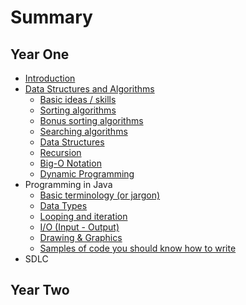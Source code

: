 # Summary

## Year One

* [Introduction](README.md)
* [Data Structures and Algorithms](data-structures-and-algorithms.md)
  * [Basic ideas / skills](year-one/data-structures-and-algorithms/01-basic-ideas.md)
  * [Sorting algorithms](year-one/data-structures-and-algorithms/02-sorting-algorithms.md)
  * [Bonus sorting algorithms](year-one/data-structures-and-algorithms/03-bonus-algorithms.md)
  * [Searching algorithms](year-one/data-structures-and-algorithms/04-searching-algorithms.md)
  * [Data Structures](year-one/data-structures-and-algorithms/05-data-structures.md)
  * [Recursion](year-one/data-structures-and-algorithms/06-recursion.md)
  * [Big-O Notation](year-one/data-structures-and-algorithms/07-big-o-notation.md)
  * [Dynamic Programming](year-one/data-structures-and-algorithms/08-dynamic-programming.md)
* Programming in Java
  * [Basic terminology \(or jargon\)](year-one/programming-in-java/01-basic-terminology.md)
  * [Data Types](year-one/programming-in-java/02-data-types.md)
  * [Looping and iteration](year-one/programming-in-java/03-looping-and-iteration.md)
  * [I/O \(Input - Output\)](year-one/programming-in-java/04-io-input-and-output.md)
  * [Drawing & Graphics](year-one/programming-in-java/05-drawing-and-graphics.md)
  * [Samples of code you should know how to write](year-one/programming-in-java/06-sample-code.md)
* SDLC

## Year Two

